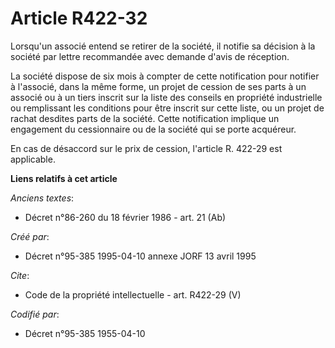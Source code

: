 # Article R422-32

Lorsqu'un associé entend se retirer de la société, il notifie sa décision à la société par lettre recommandée avec demande
d'avis de réception. 

La société dispose de six mois à compter de cette notification pour notifier à l'associé, dans la même forme, un projet de
cession de ses parts à un associé ou à un tiers inscrit sur la liste des conseils en propriété industrielle ou remplissant
les conditions pour être inscrit sur cette liste, ou un projet de rachat desdites parts de la société. Cette notification
implique un engagement du cessionnaire ou de la société qui se porte acquéreur. 

En cas de désaccord sur le prix de cession, l'article R. 422-29 est applicable.

**Liens relatifs à cet article**

_Anciens textes_:

  - Décret n°86-260 du 18 février 1986 - art. 21 (Ab)

_Créé par_:

  - Décret n°95-385 1995-04-10 annexe JORF 13 avril 1995

_Cite_:

  - Code de la propriété intellectuelle - art. R422-29 (V)

_Codifié par_:

  - Décret n°95-385 1955-04-10
